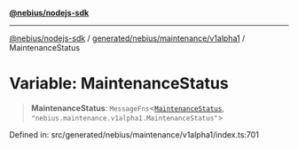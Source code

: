 [**@nebius/nodejs-sdk**](../../../../../README.md)

***

[@nebius/nodejs-sdk](../../../../../README.md) / [generated/nebius/maintenance/v1alpha1](../README.md) / MaintenanceStatus

# Variable: MaintenanceStatus

> **MaintenanceStatus**: `MessageFns`\<[`MaintenanceStatus`](../interfaces/MaintenanceStatus.md), `"nebius.maintenance.v1alpha1.MaintenanceStatus"`\>

Defined in: src/generated/nebius/maintenance/v1alpha1/index.ts:701
